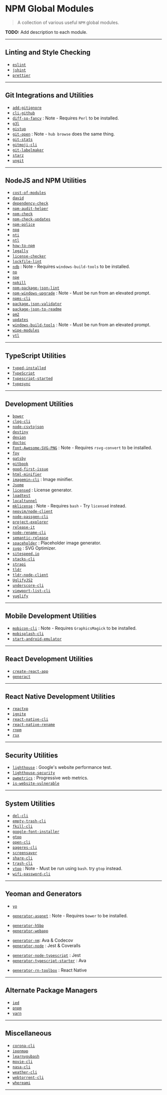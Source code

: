 # NPM Global Modules

> A collection of various useful `NPM` global modules.

**TODO:** Add description to each module.

---

## Linting and Style Checking

* [`eslint`](https://github.com/eslint/eslint)
* [`jshint`](https://github.com/jshint/jshint)
* [`prettier`](https://github.com/jshint/jshint)

---

## Git Integrations and Utilities

* [`add-gitignore`](https://github.com/TejasQ/add-gitignore)
* [`cli-github`](https://github.com/IonicaBizau/cli-github)
* [`diff-so-fancy`](https://github.com/so-fancy/diff-so-fancy) : Note - Requires `Perl` to be installed.
* [`g3l`](https://github.com/svhawks/g3l)
* [`gistup`](https://github.com/mbostock/gistup)
* [`git-open`](https://github.com/paulirish/git-open) : Note - `hub browse` does the same thing.
* [`git-stats`](https://github.com/IonicaBizau/git-stats)
* [`gitmoji-cli`](https://github.com/carloscuesta/gitmoji-cli)
* [`git-labelmaker`](https://github.com/himynameisdave/git-labelmaker)
* [`starz`](https://github.com/yyx990803/starz)
* [`ungit`](https://github.com/FredrikNoren/ungit)

---

## NodeJS and NPM Utilities

* [`cost-of-modules`](https://github.com/siddharthkp/cost-of-modules)
* [`david`](https://github.com/alanshaw/david)
* [`dependency-check`](https://github.com/dependency-check-team/dependency-check)
* [`npm-audit-helper`](https://github.com/rouanw/npm-audit-helper)
* [`npm-check`](https://github.com/dylang/npm-check)
* [`npm-check-updates`](https://github.com/tjunnone/npm-check-updates)
* [`npm-police`](https://github.com/pksunkara/npm-police)
* [`npq`](https://github.com/lirantal/npq)
* [`nti`](https://github.com/sculove/nti)
* [`ntl`](https://github.com/ruyadorno/ntl)
* [`how-to-npm`](https://github.com/workshopper/how-to-npm)
* [`legally`](https://github.com/franciscop/legally)
* [`license-checker`](https://github.com/davglass/license-checker)
* [`lockfile-lint`](https://github.com/lirantal/lockfile-lint)
* [`ndb`](https://github.com/GoogleChromeLabs/ndb) : Note - Requires `windows-build-tools` to be installed.
* [`np`](https://github.com/sindresorhus/np)
* [`npe`](https://github.com/zeke/npe)
* [`npkill`](https://github.com/voidcosmos/npkill)
* [`npm-package-json-lint`](https://github.com/tclindner/npm-package-json-lint)
* [`npm-windows-upgrade`](https://github.com/felixrieseberg/npm-windows-upgrade) : Note - Must be run from an elevated prompt.
* [`npms-cli`](https://github.com/npms-io/npms-cli)
* [`package.json-validator`](https://github.com/gorillamania/package.json-validator)
* [`package-json-to-readme`](https://github.com/zeke/package-json-to-readme)
* [`pm2`](https://github.com/Unitech/pm2)
* [`updates`](https://github.com/silverwind/updates)
* [`windows-build-tools`](https://github.com/felixrieseberg/windows-build-tools) : Note - Must be run from an elevated prompt.
* [`wipe-modules`](https://github.com/bntzio/wipe-modules)
* [`ytl`](https://github.com/Muldoser/ytl)

---

## TypeScript Utilities

* [`typed-installed`](https://github.com/xavdid/typed-install)
* [`TypeScript`](https://github.com/microsoft/TypeScript)
* [`typescript-started`](https://github.com/bitjson/typescript-starter)
* [`typesync`](https://github.com/jeffijoe/typesync)

---

## Development Utilities

* [`bower`](https://github.com/bower/bower)
* [`clog-cli`](https://github.com/kentcdodds/clog-cli)
* [`node-csvtojson`](https://github.com/Keyang/node-csvtojson)
* [`destiny`](https://github.com/benawad/destiny)
* [`devion`](https://github.com/alchaplinsky/devion)
* [`doctoc`](https://github.com/thlorenz/doctoc)
* [`Font-Awesome-SVG-PNG`](https://github.com/encharm/Font-Awesome-SVG-PNG) : Note - Requires `rsvg-convert` to be installed.
* [`foy`](https://github.com/zaaack/foy)
* [`gatsby`](https://github.com/gatsbyjs/gatsby)
* [`gitbook`](https://github.com/GitbookIO/gitbook)
* [`good-first-issue`](https://github.com/cutenode/good-first-issue)
* [`html-minifier`](https://github.com/kangax/html-minifier)
* [`imagemin-cli`](https://github.com/imagemin/imagemin-cli) : Image minifier.
* [`Jsome`](https://github.com/Javascipt/Jsome)
* [`licensed`](https://github.com/plibither8/licensed) : License generator.
* [`loadtest`](https://github.com/alexfernandez/loadtest)
* [`localtunnel`](https://github.com/localtunnel/localtunnel)
* [`mklicense`](https://github.com/cezaraugusto/mklicense) : Note - Requires `bash` - Try `licensed` instead.
* [`neovim/node-client`](https://github.com/neovim/node-client)
* [`node-passgen-cli`](https://github.com/jhotmann/node-passgen-cli)
* [`project-explorer`](https://github.com/sdras/project-explorer)
* [`release-it`](https://github.com/release-it/release-it)
* [`node-rename-cli`](https://github.com/jhotmann/node-rename-cli)
* [`semantic-release`](https://github.com/semantic-release/semantic-release)
* [`spaceholder`](https://github.com/ecrmnn/spaceholder) : Placeholder image generator.
* [`svgo`](https://github.com/svg/svgo) : SVG Optimizer.
* [`sitespeed.io`](https://github.com/sitespeedio/sitespeed.io)
* [`stacks-cli`](https://github.com/WeiChiaChang/stacks-cli)
* [`strapi`](https://github.com/strapi/strapi)
* [`tldr`](https://github.com/tldr-pages/tldr)
* [`tldr-node-client`](https://github.com/tldr-pages/tldr-node-client)
* [`UglifyJS2`](https://github.com/mishoo/UglifyJS2)
* [`underscore-cli`](https://github.com/ddopson/underscore-cli)
* [`viewport-list-cli`](https://github.com/kevva/viewport-list-cli)
* [`yuglify`](https://github.com/yui/yuglify)

---

## Mobile Development Utilities

* [`mobicon-cli`](https://github.com/SamVerschueren/mobicon-cli) : Note - Requires `GraphicsMagick` to be installed.
* [`mobisplash-cli`](https://github.com/SamVerschueren/mobisplash-cli)
* [`start-android-emulator`](https://github.com/wswebcreation/start-android-emulator)

---

## React Development Utilities

* [`create-react-app`](https://github.com/facebook/create-react-app)
* [`generact`](https://github.com/diegohaz/generact)

---

## React Native Development Utilities

* [`reactxp`](https://github.com/microsoft/reactxp)
* [`ignite`](https://github.com/infinitered/ignite)
* [`react-native-cli`](https://github.com/react-native-community/cli)
* [`react-native-rename`](https://github.com/junedomingo/react-native-rename)
* [`rnpm`](https://github.com/rnpm/rnpm)
* [`rsx`](https://github.com/react-native-contrib/rsx)

---

## Security Utilities

* [`lighthouse`](https://github.com/GoogleChrome/lighthouse/) : Google's website performance test.
* [`lighthouse-security`](https://github.com/voorhoede/lighthouse-security)
* [`pwmetrics`](https://github.com/paulirish/pwmetrics) : Progressive web metrics.
* [`is-website-vulnerable`](https://github.com/lirantal/is-website-vulnerable)

---

## System Utilities

* [`del-cli`](https://github.com/sindresorhus/del-cli)
* [`empty-trash-cli`](https://github.com/sindresorhus/empty-trash-cli)
* [`fkill-cli`](https://github.com/sindresorhus/fkill-cli)
* [`google-font-installer`](https://github.com/lordgiotto/google-font-installer)
* [`gtop`](https://github.com/aksakalli/gtop)
* [`open-cli`](https://github.com/sindresorhus/open-cli)
* [`pageres-cli`](https://github.com/sindresorhus/pageres-cli)
* [`screensaver`](https://github.com/gillstrom/screensaver)
* [`share-cli`](https://github.com/marionebl/share-cli)
* [`trash-cli`](https://github.com/sindresorhus/trash-cli)
* [`vtop`](https://github.com/MrRio/vtop) : Note - Must be run using `bash`. try `gtop` instead.
* [`wifi-password-cli`](https://github.com/kevva/wifi-password-cli)

---

## Yeoman and Generators

* [`yo`](https://github.com/yeoman/yo)

[](.)

* [`generator-aspnet`](https://github.com/OmniSharp/generator-aspnet) : Note - Requires `bower` to be installed.

[](.)

* [`generator-h5bp`](https://github.com/h5bp/generator-h5bp)
* [`generator-webapp`](https://github.com/yeoman/generator-webapp)

[](.)

* [`generator-nm`](https://github.com/sindresorhus/generator-nm): Ava & Codecov
* [`generator-node`](https://github.com/yeoman/generator-node) : Jest & Coveralls

[](.)

* [`generator-node-typescript`](https://github.com/ospatil/generator-node-typescript) : Jest
* [`generator-typescript-starter`](https://github.com/phunguyen19/generator-typescript-starter) : Ava

[](.)

* [`generator-rn-toolbox`](https://github.com/bamlab/generator-rn-toolbox) : React Native

---

## Alternate Package Managers

* [`ied`](https://github.com/alexanderGugel/ied)
* [`pnpm`](https://github.com/pnpm/pnpm)
* [`yarn`](https://github.com/yarnpkg/yarn)

---

## Miscellaneous

* [`corona-cli`](https://github.com/ahmadawais/corona-cli)
* [`iponmap`](https://github.com/nogizhopaboroda/iponmap)
* [`learnyoubash`](https://github.com/denysdovhan/learnyoubash)
* [`movie-cli`](https://github.com/mayankchd/movie)
* [`nasa-cli`](https://github.com/xxczaki/nasa-cli)
* [`weather-cli`](https://github.com/riyadhalnur/weather-cli)
* [`webtorrent-cli`](https://github.com/webtorrent/webtorrent-cli)
* [`whereami`](https://github.com/rafaelrinaldi/whereami)

---
